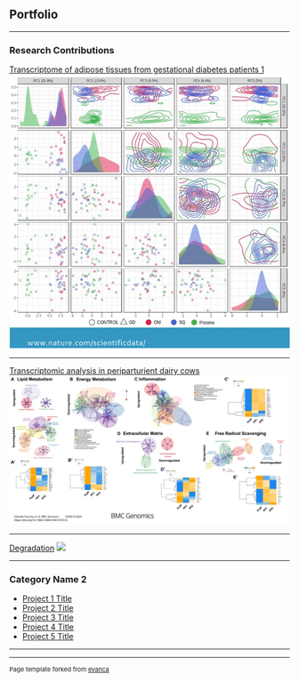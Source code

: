 ## Portfolio

---

### Research Contributions 

[Transcriptome of adipose tissues from gestational diabetes patients 1](/sample_page)
<img src="images/Project1.png?raw=true"/>

---
[Transcriptomic analysis in periparturient dairy cows](/pdf/sample_presentation.pdf)
<img src="images/Project2.jpg?raw=true"/>

---
[Degradation](http://example.com/)
<img src="images/dummy_thumbnail.jpg?raw=true"/>

---

### Category Name 2

- [Project 1 Title](http://example.com/)
- [Project 2 Title](http://example.com/)
- [Project 3 Title](http://example.com/)
- [Project 4 Title](http://example.com/)
- [Project 5 Title](http://example.com/)

---




---
<p style="font-size:11px">Page template forked from <a href="https://github.com/evanca/quick-portfolio">evanca</a></p>
<!-- Remove above link if you don't want to attibute -->
